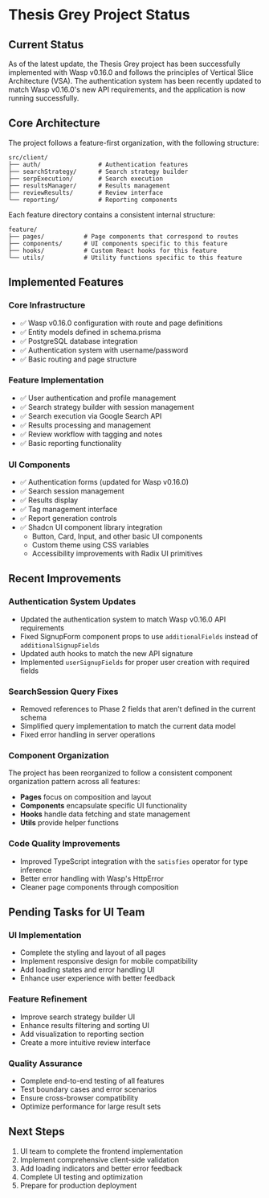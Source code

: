 # Thesis Grey Project Status

## Current Status

As of the latest update, the Thesis Grey project has been successfully implemented with Wasp v0.16.0 and follows the principles of Vertical Slice Architecture (VSA). The authentication system has been recently updated to match Wasp v0.16.0's new API requirements, and the application is now running successfully.

## Core Architecture

The project follows a feature-first organization, with the following structure:

```
src/client/
├── auth/                # Authentication features
├── searchStrategy/      # Search strategy builder
├── serpExecution/       # Search execution
├── resultsManager/      # Results management
├── reviewResults/       # Review interface
└── reporting/           # Reporting components
```

Each feature directory contains a consistent internal structure:

```
feature/
├── pages/           # Page components that correspond to routes
├── components/      # UI components specific to this feature
├── hooks/           # Custom React hooks for this feature
└── utils/           # Utility functions specific to this feature
```

## Implemented Features

### Core Infrastructure
- ✅ Wasp v0.16.0 configuration with route and page definitions
- ✅ Entity models defined in schema.prisma
- ✅ PostgreSQL database integration
- ✅ Authentication system with username/password
- ✅ Basic routing and page structure

### Feature Implementation
- ✅ User authentication and profile management
- ✅ Search strategy builder with session management
- ✅ Search execution via Google Search API
- ✅ Results processing and management
- ✅ Review workflow with tagging and notes
- ✅ Basic reporting functionality

### UI Components
- ✅ Authentication forms (updated for Wasp v0.16.0)
- ✅ Search session management
- ✅ Results display
- ✅ Tag management interface
- ✅ Report generation controls
- ✅ Shadcn UI component library integration
  - Button, Card, Input, and other basic UI components
  - Custom theme using CSS variables
  - Accessibility improvements with Radix UI primitives

## Recent Improvements

### Authentication System Updates
- Updated the authentication system to match Wasp v0.16.0 API requirements
- Fixed SignupForm component props to use `additionalFields` instead of `additionalSignupFields`
- Updated auth hooks to match the new API signature
- Implemented `userSignupFields` for proper user creation with required fields

### SearchSession Query Fixes
- Removed references to Phase 2 fields that aren't defined in the current schema
- Simplified query implementation to match the current data model
- Fixed error handling in server operations

### Component Organization
The project has been reorganized to follow a consistent component organization pattern across all features:
- **Pages** focus on composition and layout
- **Components** encapsulate specific UI functionality
- **Hooks** handle data fetching and state management
- **Utils** provide helper functions

### Code Quality Improvements
- Improved TypeScript integration with the `satisfies` operator for type inference
- Better error handling with Wasp's HttpError
- Cleaner page components through composition

## Pending Tasks for UI Team

### UI Implementation
- Complete the styling and layout of all pages
- Implement responsive design for mobile compatibility
- Add loading states and error handling UI
- Enhance user experience with better feedback

### Feature Refinement
- Improve search strategy builder UI
- Enhance results filtering and sorting UI
- Add visualization to reporting section
- Create a more intuitive review interface

### Quality Assurance
- Complete end-to-end testing of all features
- Test boundary cases and error scenarios
- Ensure cross-browser compatibility
- Optimize performance for large result sets

## Next Steps

1. UI team to complete the frontend implementation
2. Implement comprehensive client-side validation
3. Add loading indicators and better error feedback
4. Complete UI testing and optimization
5. Prepare for production deployment 